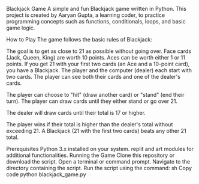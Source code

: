 Blackjack Game
A simple and fun Blackjack game written in Python. This project is created by Aaryan Gupta, a learning coder, to practice programming concepts such as functions, conditionals, loops, and basic game logic.

How to Play
The game follows the basic rules of Blackjack:

The goal is to get as close to 21 as possible without going over.
Face cards (Jack, Queen, King) are worth 10 points.
Aces can be worth either 1 or 11 points.
If you get 21 with your first two cards (an Ace and a 10-point card), you have a Blackjack.
The player and the computer (dealer) each start with two cards. The player can see both their cards and one of the dealer's cards.

The player can choose to "hit" (draw another card) or "stand" (end their turn). The player can draw cards until they either stand or go over 21.

The dealer will draw cards until their total is 17 or higher.

The player wins if their total is higher than the dealer's total without exceeding 21. A Blackjack (21 with the first two cards) beats any other 21 total.

Prerequisites
Python 3.x installed on your system.
replit and art modules for additional functionalities.
Running the Game
Clone this repository or download the script.
Open a terminal or command prompt.
Navigate to the directory containing the script.
Run the script using the command:
sh
Copy code
python blackjack_game.py
